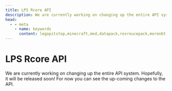 ```yaml
---
title: LPS Rcore API
description: We are currently working on changing up the entire API system. Hopefully, it will be released soon! For now you can see the up-coming changes to the API.
head:
  - - meta
    - name: keywords
      content: legopitstop,minecraft,mod,datapack,resroucepack,morenbt,nbt,data
---
```


# LPS Rcore API

We are currently working on changing up the entire API system. Hopefully, it will be released soon! For now you can see the up-coming changes to the API.
